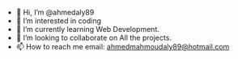 - 👋 Hi, I’m @ahmedaly89 
- 👀 I’m interested in coding
- 🌱 I’m currently learning Web Development.
- 💞️ I’m looking to collaborate on All the projects.
- 📫 How to reach me email: ahmedmahmoudaly89@hotmail.com

<!---
ahmedaly89/ahmedaly89 is a ✨ special ✨ repository because its `README.md` (this file) appears on your GitHub profile.
You can click the Preview link to take a look at your changes.
--->

